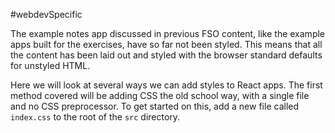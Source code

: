 #webdevSpecific 

The example notes app discussed in previous FSO content, like the example apps built for the exercises, have so far not been styled. This means that all the content has been laid out and styled with the browser standard defaults for unstyled HTML.

Here we will look at several ways we can add styles to React apps. The first method covered will be adding CSS the old school way, with a single file and no CSS preprocessor. To get started on this, add a new file called `index.css` to the root of the `src` directory.